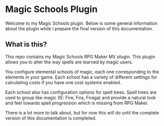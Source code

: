 # Magic Schools Plugin
Welcome to my Magic Schools plugin.  Below is some general information about the plugin while I prepare the final version of this documentation.


## What is this?
This repo contains my Magic Schools RPG Maker MV plugin.  This plugin allows you to alter the way spells are learned by magic users.


You configure elemental schools of magic, each one corresponding to the elements in your game.  Each school has a variety of different settings for calculating costs if you have one cost systems enabled.

Each school also has configuration options for spell trees.  Spell trees are used to group like magic (IE: Fire, Fira, Firaga) and provide a natural look and feel towards spell progression which is missing from RPG Maker.

There is a lot more to talk about, but for now this will do until the complete version of this documentation is completed.
